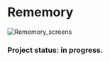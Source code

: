 # Rememory

![Rememory_screens](https://user-images.githubusercontent.com/42023359/81189103-d9de3c80-8fbe-11ea-90b9-792704388f88.png)

### Project status: in progress.
